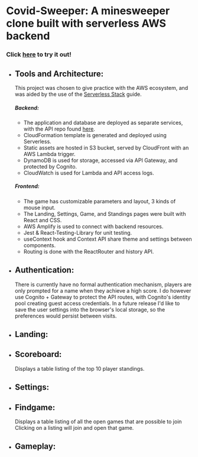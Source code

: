 # Covid-Sweeper: A minesweeper clone built with serverless AWS backend

  ### Click [here](https://covid-sweeper.com/) to try it out!
 
- ## Tools and Architecture: 
    This project was chosen to give practice with the AWS ecosystem, and was aided by the use of the [Serverless Stack](http://serverless-stack.com) guide.
 
  ##### Backend: 
    - The application and database are deployed as separate services, with the API repo found [here](https://github.com/T-mclennan/minesweeper-serverless-api).
    - CloudFormation template is generated and deployed using Serverless.
    - Static assets are hosted in S3 bucket, served by CloudFront with an AWS Lambda trigger. 
    - DynamoDB is used for storage, accessed via API Gateway, and protected by Cognito.
    - CloudWatch is used for Lambda and API access logs. 
    
  ##### Frontend:
    - The game has customizable parameters and layout, 3 kinds of mouse input. 
    - The Landing, Settings, Game, and Standings pages were built with React and CSS.
    - AWS Amplify is used to connect with backend resources.
    - Jest & React-Testing-Library for unit testing. 
    - useContext hook and Context API share theme and settings between components.
    - Routing is done with the ReactRouter and history API.
      
- ## Authentication:
    There is currently have no formal authentication mechanism, players are only prompted for a name when they achieve a high score. 
    I do however use Cognito + Gateway to protect the API routes, with Cognito's identity pool creating guest access credentials. 
    In a future release I'd like to save the user settings into the browser's local storage, so the preferences would persist between visits. 
 

- ## Landing: 

- ## Scoreboard: 
  Displays a table listing of the top 10 player standings.

             
- ## Settings:

             
- ## Findgame: 
     Displays a table listing of all the open games that are possible to join
     Clicking on a listing will join and open that game. 
            
  
- ## Gameplay:

